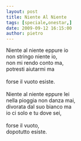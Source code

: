 ```yaml
---
layout: post
title: Niente Al Niente
tags: [speciale,onestar,]
date: 2009-09-12 16:15:00
author: pietro
---
```

Niente al niente eppure io<br/>non stringo niente io,<br/>non mi rendo conto ma,<br/>potresti aiutarmi ma<br/><br/>forse il vuoto esiste.<br/><br/>Niente al niente eppure lei<br/>nella pioggia non danza mai,<br/>divorata dal suo bianco ma<br/>io ci solo e tu dove sei,<br/><br/>forse il vuoto,<br/>dopotutto esiste.
